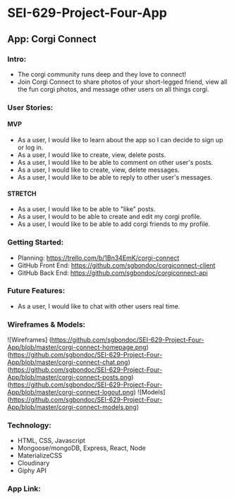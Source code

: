 # SEI-629-Project-Four-App

## App: Corgi Connect

### Intro:
- The corgi community runs deep and they love to connect!
- Join Corgi Connect to share photos of your short-legged friend, view all the fun corgi photos, and message other users on all things corgi. 

### User Stories:

#### MVP
- As a user, I would like to learn about the app so I can decide to sign up or log in.
- As a user, I would like to create, view, delete posts.
- As a user, I would like to be able to comment on other user's posts.
- As a user, I would like to create, view, delete messages.
- As a user, I would like to be able to reply to other user's messages.

#### STRETCH 
- As a user, I would like to be able to "like" posts.
- As a user, I would to be able to create and edit my corgi profile.
- As a user, I would like to be able to add corgi friends to my profile.
    
### Getting Started:
- Planning: https://trello.com/b/1Bn34EmK/corgi-connect
- GitHub Front End: https://github.com/sgbondoc/corgiconnect-client
- GitHub Back End: https://github.com/sgbondoc/corgiconnect-api

### Future Features:
- As a user, I would like to chat with other users real time.

### Wireframes & Models:
![Wireframes]
(https://github.com/sgbondoc/SEI-629-Project-Four-App/blob/master/corgi-connect-homepage.png)
(https://github.com/sgbondoc/SEI-629-Project-Four-App/blob/master/corgi-connect-chat.png)
(https://github.com/sgbondoc/SEI-629-Project-Four-App/blob/master/corgi-connect-posts.png)
(https://github.com/sgbondoc/SEI-629-Project-Four-App/blob/master/corgi-connect-logout.png)
![Models]
(https://github.com/sgbondoc/SEI-629-Project-Four-App/blob/master/corgi-connect-models.png)

### Technology:
- HTML, CSS, Javascript
- Mongoose/mongoDB, Express, React, Node
- MaterializeCSS
- Cloudinary
- Giphy API

### App Link: 
